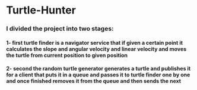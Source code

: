 # Turtle-Hunter
### I divided the project into two stages:

#### 1- first turtle finder is a navigator service that if given a certain point it calculates the slope and angular velocity and linear velocity and moves the turtle from current position to given position
#### 2- second the random turtle generator generates a turtle and publishes it for a client that puts it in a queue and passes it to turtle finder one by one and once finished removes it from the queue and then sends the next
